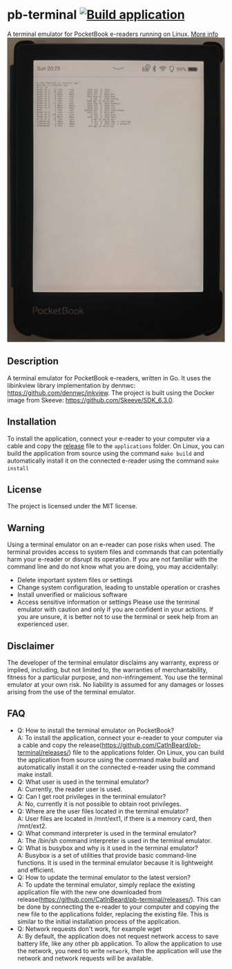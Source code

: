 # pb-terminal [![Build application](https://github.com/CatInBeard/pb-terminal/actions/workflows/buildOnCommit.yml/badge.svg)](https://github.com/CatInBeard/pb-terminal/actions/workflows/buildOnCommit.yml)
A terminal emulator for PocketBook e-readers running on Linux.
[More info](https://catinbeard.github.io/pb-terminal/)
![terminal image](docs/terminal01.jpg)
## Description
A terminal emulator for PocketBook e-readers, written in Go. It uses the libinkview library implementation by dennwc: https://github.com/dennwc/inkview. The project is built using the Docker image from Skeeve: https://github.com/Skeeve/SDK_6.3.0.
## Installation
To install the application, connect your e-reader to your computer via a cable and copy the [release](https://github.com/CatInBeard/pb-terminal/releases/) file to the `applications` folder. On Linux, you can build the application from source using the command `make build` and automatically install it on the connected e-reader using the command `make install`
## License
The project is licensed under the MIT license.
## Warning
Using a terminal emulator on an e-reader can pose risks when used. The terminal provides access to system files and commands that can potentially harm your e-reader or disrupt its operation. If you are not familiar with the command line and do not know what you are doing, you may accidentally:
* Delete important system files or settings
* Change system configuration, leading to unstable operation or crashes
* Install unverified or malicious software
* Access sensitive information or settings
Please use the terminal emulator with caution and only if you are confident in your actions. If you are unsure, it is better not to use the terminal or seek help from an experienced user.
## Disclaimer
The developer of the terminal emulator disclaims any warranty, express or implied, including, but not limited to, the warranties of merchantability, fitness for a particular purpose, and non-infringement. You use the terminal emulator at your own risk. No liability is assumed for any damages or losses arising from the use of the terminal emulator.
## FAQ
* Q: How to install the terminal emulator on PocketBook?  
A: To install the application, connect your e-reader to your computer via a cable and copy the release(https://github.com/CatInBeard/pb-terminal/releases/) file to the applications folder. On Linux, you can build the application from source using the command make build and automatically install it on the connected e-reader using the command make install.
* Q: What user is used in the terminal emulator?  
A: Currently, the reader user is used.
* Q: Can I get root privileges in the terminal emulator?  
A: No, currently it is not possible to obtain root privileges.
* Q: Where are the user files located in the terminal emulator?  
A: User files are located in /mnt/ext1, if there is a memory card, then /mnt/ext2.
* Q: What command interpreter is used in the terminal emulator?  
A: The /bin/sh command interpreter is used in the terminal emulator.
* Q: What is busybox and why is it used in the terminal emulator?  
A: Busybox is a set of utilities that provide basic command-line functions. It is used in the terminal emulator because it is lightweight and efficient.
* Q: How to update the terminal emulator to the latest version?  
A: To update the terminal emulator, simply replace the existing application file with the new one downloaded from release(https://github.com/CatInBeard/pb-terminal/releases/). This can be done by connecting the e-reader to your computer and copying the new file to the applications folder, replacing the existing file. This is similar to the initial installation process of the application.
* Q: Network requests don't work, for example wget  
A: By default, the application does not request network access to save battery life, like any other pb application. To allow the application to use the network, you need to write `network`, then the application will use the network and network requests will be available.